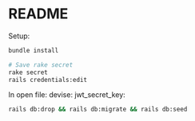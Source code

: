 # README

Setup:

```bash
bundle install

# Save rake secret
rake secret
rails credentials:edit
```

In open file:
devise:
    jwt_secret_key: <rake secret key>

```bash
rails db:drop && rails db:migrate && rails db:seed
```